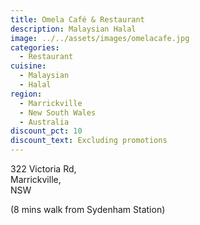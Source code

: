 ```yaml
---
title: Omela Café & Restaurant
description: Malaysian Halal
image: ../../assets/images/omelacafe.jpg
categories:
  - Restaurant
cuisine:
  - Malaysian
  - Halal
region:
  - Marrickville
  - New South Wales
  - Australia
discount_pct: 10
discount_text: Excluding promotions
---
```

322 Victoria Rd,\
Marrickville,\
NSW

(8 mins walk from Sydenham Station)
